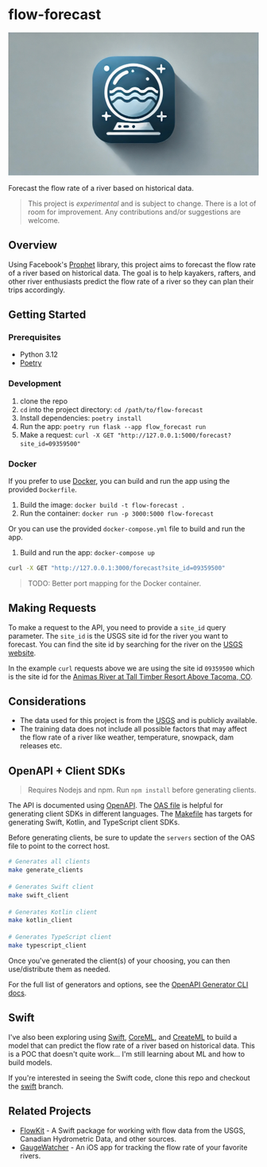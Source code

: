 # flow-forecast

![hero](/assets/flowforecast-logo.jpeg)

Forecast the flow rate of a river based on historical data.

> This project is _experimental_ and is subject to change. There is a lot of room for improvement. Any contributions and/or suggestions are welcome.

## Overview

Using Facebook's [Prophet](https://facebook.github.io/prophet/) library, this project aims to forecast the flow rate of a river based on historical data. The goal is to help kayakers, rafters, and other river enthusiasts predict the flow rate of a river so they can plan their trips accordingly.

## Getting Started

### Prerequisites

- Python 3.12
- [Poetry](https://python-poetry.org/)

### Development

1. clone the repo
2. `cd` into the project directory: `cd /path/to/flow-forecast`
3. Install dependencies: `poetry install`
4. Run the app: `poetry run flask --app flow_forecast run`
5. Make a request: `curl -X GET "http://127.0.0.1:5000/forecast?site_id=09359500"`

### Docker

If you prefer to use [Docker](https://www.docker.com/), you can build and run the app using the provided `Dockerfile`.

1. Build the image: `docker build -t flow-forecast .`
2. Run the container: `docker run -p 3000:5000 flow-forecast`

Or you can use the provided `docker-compose.yml` file to build and run the app.

1. Build and run the app: `docker-compose up`

```bash
curl -X GET "http://127.0.0.1:3000/forecast?site_id=09359500"
```

> TODO: Better port mapping for the Docker container.

## Making Requests

To make a request to the API, you need to provide a `site_id` query parameter. The `site_id` is the USGS site id for the river you want to forecast. You can find the site id by searching for the river on the [USGS website](https://waterdata.usgs.gov/nwis).

In the example `curl` requests above we are using the site id `09359500` which is the site id for the [Animas River at Tall Timber Resort Above Tacoma, CO](https://waterdata.usgs.gov/monitoring-location/09359500/#parameterCode=00065&period=P7D&showMedian=false).
 
## Considerations

- The data used for this project is from the [USGS](https://www.usgs.gov/) and is publicly available.
- The training data does not include all possible factors that may affect the flow rate of a river like weather, temperature, snowpack, dam releases etc.

## OpenAPI + Client SDKs

> Requires Nodejs and npm. Run `npm install` before generating clients.

The API is documented using [OpenAPI](https://swagger.io/specification/). The [OAS file](/flow-forecast.openapi.yml) is helpful for generating client SDKs in different languages. The [Makefile](/Makefile) has targets for generating Swift, Kotlin, and TypeScript client SDKs.

Before generating clients, be sure to update the `servers` section of the OAS file to point to the correct host.

```bash
# Generates all clients
make generate_clients 

# Generates Swift client
make swift_client

# Generates Kotlin client
make kotlin_client

# Generates TypeScript client
make typescript_client
```

Once you've generated the client(s) of your choosing, you can then use/distribute them as needed.

For the full list of generators and options, see the [OpenAPI Generator CLI docs](https://openapi-generator.tech/docs/generators).

## Swift

I've also been exploring using [Swift](https://developer.apple.com/swift/), [CoreML](https://developer.apple.com/documentation/coreml), and [CreateML](https://developer.apple.com/documentation/createml) to build a model that can predict the flow rate of a river based on historical data. This is a POC that doesn't quite work... I'm still learning about ML and how to build models.

If you're interested in seeing the Swift code, clone this repo and checkout the [swift](https://github.com/drewalth/flow-forecast/tree/swift) branch.

## Related Projects

- [FlowKit](https://github.com/drewalth/FlowKit) - A Swift package for working with flow data from the USGS, Canadian Hydrometric Data, and other sources.
- [GaugeWatcher](https://apps.apple.com/us/app/gaugewatcher/id6498313776) - An iOS app for tracking the flow rate of your favorite rivers.